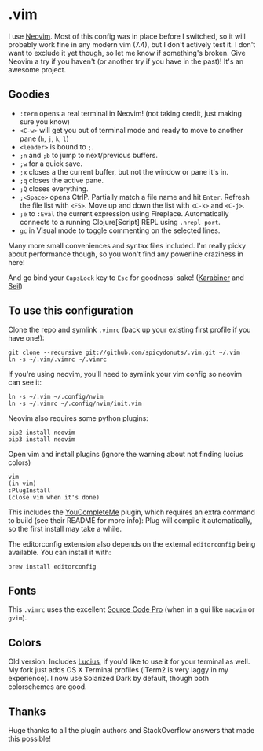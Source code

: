 .vim
====

I use [Neovim](http://neovim.io).  Most of this config was in place before I switched, so it will probably work fine in any modern vim (7.4), but I don't actively test it.  I don't want to exclude it yet though, so let me know if something's broken.
Give Neovim a try if you haven't (or another try if you have in the past)!  It's an awesome project.


Goodies
----
* `:term` opens a real terminal in Neovim! (not taking credit, just making sure you know)
* `<C-w>` will get you out of terminal mode and ready to move to another pane (`h`, `j`, `k`, `l`)
* `<leader>` is bound to `;`.
* `;n` and `;b` to jump to next/previous buffers.
* `;w` for a quick save.
* `;x` closes a the current buffer, but not the window or pane it's in.
* `;q` closes the active pane.
* `;Q` closes everything.
* `;<Space>` opens CtrlP.  Partially match a file name and hit `Enter`.  Refresh the file list with `<F5>`.  Move up and down the list with `<C-k>` and `<C-j>`.
* `;e` to `:Eval` the current expression using Fireplace.  Automatically connects to a running Clojure[Script] REPL using `.nrepl-port`.
* `gc` in Visual mode to toggle commenting on the selected lines.

Many more small conveniences and syntax files included.  I'm really picky about performance though, so you won't find any powerline craziness in here!

And go bind your `CapsLock` key to `Esc` for goodness' sake! ([Karabiner](https://pqrs.org/osx/karabiner/) and [Seil](https://pqrs.org/osx/karabiner/seil.html.en))


To use this configuration
----
Clone the repo and symlink `.vimrc` (back up your existing first profile if you have one!):

```shell
git clone --recursive git://github.com/spicydonuts/.vim.git ~/.vim
ln -s ~/.vim/.vimrc ~/.vimrc
```

If you're using neovim, you'll need to symlink your vim config so neovim can see it:

```shell
ln -s ~/.vim ~/.config/nvim
ln -s ~/.vimrc ~/.config/nvim/init.vim
```

Neovim also requires some python plugins:

```shell
pip2 install neovim
pip3 install neovim
```

Open vim and install plugins (ignore the warning about not finding lucius colors)
```shell
vim
(in vim)
:PlugInstall
(close vim when it's done)
```

This includes the [YouCompleteMe](https://github.com/Valloric/YouCompleteMe) plugin, which requires an extra command to build (see their README for more info):
Plug will compile it automatically, so the first install may take a while.

The editorconfig extension also depends on the external `editorconfig` being available.  You can install it with:
```shell
brew install editorconfig
```


Fonts
----
This `.vimrc` uses the excellent [Source Code Pro](http://adobe-fonts.github.io/source-code-pro/) (when in a gui like `macvim` or `gvim`).


Colors
----
Old version: Includes [Lucius](https://github.com/spicydonuts/lucius), if you'd like to use it for your terminal as well.  My fork just adds OS X Terminal profiles (iTerm2 is very laggy in my experience).
I now use Solarized Dark by default, though both colorschemes are good.


Thanks
----
Huge thanks to all the plugin authors and StackOverflow answers that made this possible!
